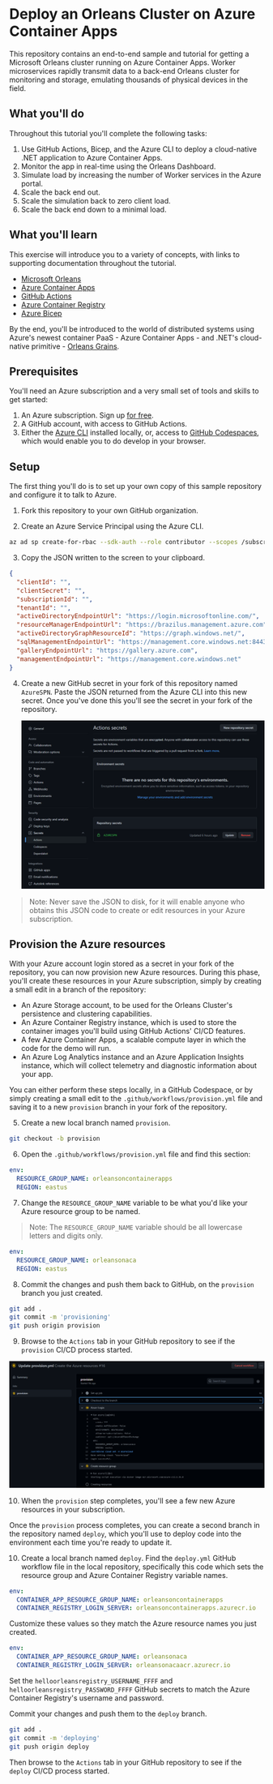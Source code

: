 # Deploy an Orleans Cluster on Azure Container Apps

This repository contains an end-to-end sample and tutorial for getting a Microsoft Orleans cluster running on Azure Container Apps. Worker microservices rapidly transmit data to a back-end Orleans cluster for monitoring and storage, emulating thousands of physical devices in the field.

## What you'll do

Throughout this tutorial you'll complete the following tasks:

1. Use GitHub Actions, Bicep, and the Azure CLI to deploy a cloud-native .NET application to Azure Container Apps.
2. Monitor the app in real-time using the Orleans Dashboard.
3. Simulate load by increasing the number of Worker services in the Azure portal.
4. Scale the back end out.
5. Scale the simulation back to zero client load.
6. Scale the back end down to a minimal load.

## What you'll learn

This exercise will introduce you to a variety of concepts, with links to supporting documentation throughout the tutorial. 

* [Microsoft Orleans](https://docs.microsoft.com/dotnet/orleans)
* [Azure Container Apps](https://docs.microsoft.com/azure/container-apps/overview)
* [GitHub Actions](https://github.com/features/actions)
* [Azure Container Registry](https://docs.microsoft.com/azure/container-registry/)
* [Azure Bicep](https://docs.microsoft.com/azure/azure-resource-manager/bicep/overview?tabs=**bicep**)

By the end, you'll be introduced to the world of distributed systems using Azure's newest container PaaS - Azure Container Apps - and .NET's cloud-native primitive - [Orleans Grains](https://docs.microsoft.com/dotnet/orleans/grains/).

## Prerequisites

You'll need an Azure subscription and a very small set of tools and skills to get started:

1. An Azure subscription. Sign up [for free](https://azure.microsoft.com/free/).
2. A GitHub account, with access to GitHub Actions.
3. Either the [Azure CLI](https://docs.microsoft.com/cli/azure/install-azure-cli) installed locally, or, access to [GitHub Codespaces](https://github.com/features/codespaces), which would enable you to do develop in your browser.

## Setup

The first thing you'll do is to set up your own copy of this sample repository and configure it to talk to Azure. 

1. Fork this repository to your own GitHub organization.

2. Create an Azure Service Principal using the Azure CLI. 

```bash
az ad sp create-for-rbac --sdk-auth --role contributor --scopes /subscription/<your-subscription-id>
```

3. Copy the JSON written to the screen to your clipboard. 

```json
{
  "clientId": "",
  "clientSecret": "",
  "subscriptionId": "",
  "tenantId": "",
  "activeDirectoryEndpointUrl": "https://login.microsoftonline.com/",
  "resourceManagerEndpointUrl": "https://brazilus.management.azure.com",
  "activeDirectoryGraphResourceId": "https://graph.windows.net/",
  "sqlManagementEndpointUrl": "https://management.core.windows.net:8443/",
  "galleryEndpointUrl": "https://gallery.azure.com",
  "managementEndpointUrl": "https://management.core.windows.net"
}
```

4. Create a new GitHub secret in your fork of this repository named `AzureSPN`. Paste the JSON returned from the Azure CLI into this new secret. Once you've done this you'll see the secret in your fork of the repository.

   ![image-20220425234015272](docs\media\secrets.png)

> Note: Never save the JSON to disk, for it will enable anyone who obtains this JSON code to create or edit resources in your Azure subscription. 

## Provision the Azure resources

With your Azure account login stored as a secret in your fork of the repository, you can now provision new Azure resources. During this phase, you'll create these resources in your Azure subscription, simply by creating a small edit in a branch of the repository:

* An Azure Storage account, to be used for the Orleans Cluster's persistence and clustering capabilities. 
* An Azure Container Registry instance, which is used to store the container images you'll build using GitHub Actions' CI/CD features.
* A few Azure Container Apps, a scalable compute layer in which the code for the demo will run. 
* An Azure Log Analytics instance and an Azure Application Insights instance, which will collect telemetry and diagnostic information about your app.

You can either perform these steps locally, in a GitHub Codespace, or by simply creating a small edit to the `.github/workflows/provision.yml` file and saving it to a new `provision` branch in your fork of the repository.

5. Create a new local branch named `provision`. 

```bash
git checkout -b provision
```

6. Open the `.github/workflows/provision.yml` file and find this section:

```yaml
env:
  RESOURCE_GROUP_NAME: orleansoncontainerapps
  REGION: eastus
```

7. Change the `RESOURCE_GROUP_NAME` variable to be what you'd like your Azure resource group to be named. 

> Note: The `RESOURCE_GROUP_NAME` variable should be all lowercase letters and digits only.

```yaml
env:
  RESOURCE_GROUP_NAME: orleansonaca
  REGION: eastus
```

8. Commit the changes and push them back to GitHub, on the `provision` branch you just created. 

```bash
git add .
git commit -m 'provisioning'
git push origin provision
```

9. Browse to the `Actions` tab in your GitHub repository to see if the `provision` CI/CD process started.

![image-20220425235657528](docs/media/provision.png)

10. When the `provision` step completes, you'll see a few new Azure resources in your subscription.

    

Once the `provision` process completes, you can create a second branch in the repository named `deploy`, which you'll use to deploy code into the environment each time you're ready to update it. 

10. Create a local branch named `deploy`. Find the `deploy.yml` GitHub workflow file in the local repository, specifically this code which sets the resource group and Azure Container Registry variable names. 

```yaml
env:
  CONTAINER_APP_RESOURCE_GROUP_NAME: orleansoncontainerapps
  CONTAINER_REGISTRY_LOGIN_SERVER: orleansoncontainerapps.azurecr.io
```

Customize these values so they match the Azure resource names you just created.

```yaml
env:
  CONTAINER_APP_RESOURCE_GROUP_NAME: orleansonaca
  CONTAINER_REGISTRY_LOGIN_SERVER: orleansonacaacr.azurecr.io
```

Set the `helloorleansregistry_USERNAME_FFFF` and `helloorleansregistry_PASSWORD_FFFF` GitHub secrets to match the Azure Container Registry's username and password. 

Commit your changes and push them to the `deploy` branch.

```bash
git add .
git commit -m 'deploying'
git push origin deploy
```

Then browse to the `Actions` tab in your GitHub repository to see if the `deploy` CI/CD process started.


